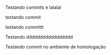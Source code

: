 Testando commits e lalalal

testando commit

testando committt 

Testando ddddddddddddddddd

Testando commit no ambiente de homologação